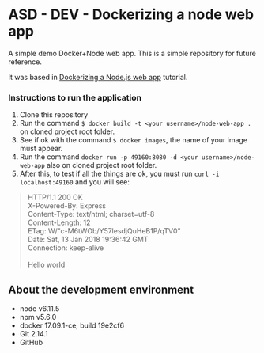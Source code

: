 # ASD - DEV - Dockerizing a node web app
A simple demo Docker+Node web app. This is a simple repository for future reference.

It was based in [Dockerizing a Node.js web app](https://nodejs.org/en/docs/guides/nodejs-docker-webapp/) tutorial.

### Instructions to run the application
1. Clone this repository
2. Run the command `$ docker build -t <your username>/node-web-app .` on cloned project root folder.
3. See if ok with the command `$ docker images`, the name of your image must appear.
4. Run the command `docker run -p 49160:8080 -d <your username>/node-web-app` also on cloned project root folder.
5. After this, to test if all the things are ok, you must run `curl -i localhost:49160` and you will see:
> HTTP/1.1 200 OK<br>
> X-Powered-By: Express<br>
> Content-Type: text/html; charset=utf-8<br>
> Content-Length: 12<br>
> ETag: W/"c-M6tWOb/Y57lesdjQuHeB1P/qTV0"<br>
> Date: Sat, 13 Jan 2018 19:36:42 GMT<br>
> Connection: keep-alive<br>
><br>
> Hello world

## About the development environment
 - node v6.11.5
 - npm v5.6.0
 - docker 17.09.1-ce, build 19e2cf6
 - Git 2.14.1
 - GitHub
